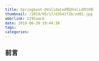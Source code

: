 ```yaml
---
title: Springboot-@Validated和@Valid的分析
thumbnail: /2019/05/17/d3541f2b/zd01.jpg
abbrlink: 2295aacb
date: 2019-06-20 19:44:38
tags:
categories:
---
```


## 前言



<!--More-->
